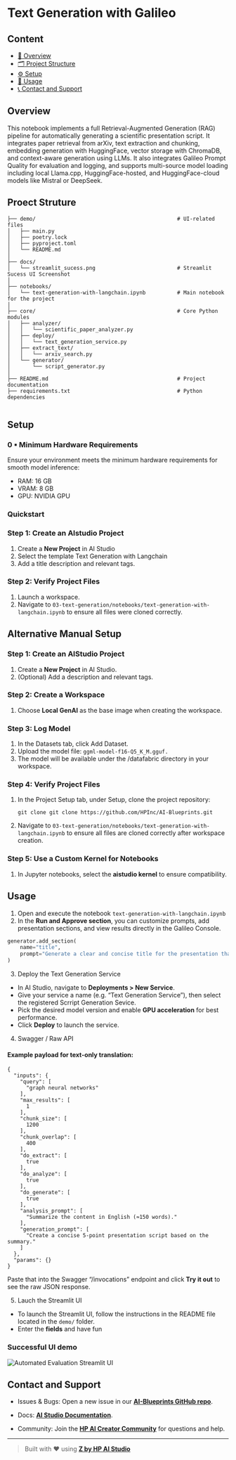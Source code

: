 # Text Generation with Galileo

## Content
* [🧠 Overview](#overview)
* [🗂 Project Structure](#project-structure)
* [⚙️ Setup](#setup)
* [🚀 Usage](#usage)
* [📞 Contact and Support](#contact-and-support)

## Overview 
This notebook implements a full Retrieval-Augmented Generation (RAG) pipeline for automatically generating a scientific presentation script. It integrates paper retrieval from arXiv, text extraction and chunking, embedding generation with HuggingFace, vector storage with ChromaDB, and context-aware generation using LLMs. It also integrates Galileo Prompt Quality for evaluation and logging, and supports multi-source model loading including local Llama.cpp, HuggingFace-hosted, and HuggingFace-cloud models like Mistral or DeepSeek.

## Proect Struture
```
├── demo/                                             # UI-related files
│   ├── main.py                         
│   ├── poetry.lock                      
│   ├── pyproject.toml                   
│   └── README.md                       
│
├── docs/
│   └── streamlit_sucess.png                          # Streamlit Sucess UI Screenshot     
│
├── notebooks/
│   └── text-generation-with-langchain.ipynb          # Main notebook for the project
│
├── core/                                             # Core Python modules
│   ├── analyzer/
│   │   └── scientific_paper_analyzer.py 
│   ├── deploy/
│   │   └── text_generation_service.py   
│   ├── extract_text/
│   │   └── arxiv_search.py            
│   └── generator/
│       └── script_generator.py          
│
├── README.md                                         # Project documentation                  
├── requirements.txt                                  # Python dependencies             


```

## Setup

### 0 ▪ Minimum Hardware Requirements

Ensure your environment meets the minimum hardware requirements for smooth model inference:

- RAM: 16 GB  
- VRAM: 8 GB  
- GPU: NVIDIA GPU

### Quickstart

### Step 1: Create an AIstudio Project
1. Create a **New Project** in AI Studio
2. Select the template Text Generation with Langchain
3. Add a title description and relevant tags.

### Step 2: Verify Project Files
1. Launch a workspace.
2. Navigate to `03-text-generation/notebooks/text-generation-with-langchain.ipynb` to ensure all files were cloned correctly.


## Alternative Manual Setup

### Step 1: Create an AIStudio Project
1. Create a **New Project** in AI Studio.   
2. (Optional) Add a description and relevant tags.

### Step 2: Create a Workspace
1. Choose **Local GenAI** as the base image when creating the workspace.

### Step 3: Log Model
1. In the Datasets tab, click Add Dataset.
2. Upload the model file: `ggml-model-f16-Q5_K_M.gguf.`
3. The model will be available under the /datafabric directory in your workspace.

### Step 4: Verify Project Files  
1. In the Project Setup tab, under Setup, clone the project repository:
   ```
   git clone git clone https://github.com/HPInc/AI-Blueprints.git
   ```  
2. Navigate to `03-text-generation/notebooks/text-generation-with-langchain.ipynb` to ensure all files are cloned correctly after workspace creation.  

### Step 5: Use a Custom Kernel for Notebooks  
1. In Jupyter notebooks, select the **aistudio kernel** to ensure compatibility.

## Usage 
1. Open and execute the notebook `text-generation-with-langchain.ipynb`
2. In the **Run and Approve section**, you can customize prompts, add presentation sections, and view results directly in the Galileo Console.
```python
generator.add_section(
    name="title",
    prompt="Generate a clear and concise title for the presentation that reflects the content. Add a subtitle if needed. Respond using natural language only."
)
```
3.  Deploy the Text Generation Service
- In AI Studio, navigate to **Deployments > New Service**.  
- Give your service a name (e.g. “Text Generation Service”), then select the registered Scrript Generation Sevice.  
- Pick the desired model version and enable **GPU acceleration** for best performance.  
- Click **Deploy** to launch the service.

4.  Swagger / Raw API
#### Example payload for text-only translation:
```jsonc
{
  "inputs": {
    "query": [
      "graph neural networks"
    ],
    "max_results": [
      1
    ],
    "chunk_size": [
      1200
    ],
    "chunk_overlap": [
      400
    ],
    "do_extract": [
      true
    ],
    "do_analyze": [
      true
    ],
    "do_generate": [
      true
    ],
    "analysis_prompt": [
      "Summarize the content in English (≈150 words)."
    ],
    "generation_prompt": [
      "Create a concise 5-point presentation script based on the summary."
    ]
  },
  "params": {}
}

````
Paste that into the Swagger “/invocations” endpoint and click **Try it out** to see the raw JSON response.

5. Lauch the Streamlit UI
-  To launch the Streamlit UI, follow the instructions in the README file located in the `demo/` folder.
-  Enter the **fields** and have fun


### Successful UI demo
![Automated Evaluation Streamlit UI](docs/streamlit_sucess.png)  



## Contact and Support

- Issues & Bugs: Open a new issue in our [**AI-Blueprints GitHub repo**](https://github.com/HPInc/AI-Blueprints).

- Docs: [**AI Studio Documentation**](https://zdocs.datascience.hp.com/docs/aistudio/overview).

- Community: Join the [**HP AI Creator Community**](https://community.datascience.hp.com/) for questions and help.


---

> Built with ❤️ using [**Z by HP AI Studio**](https://www.hp.com/us-en/workstations/ai-studio.html)
